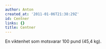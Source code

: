 ```yaml
---
author: Anton
created_at: '2011-01-06T21:38:29Z'
id: Centner
links: {}
title: Centner
---
```


En viktenhet som motsvarar 100 pund (45,4 kg).
